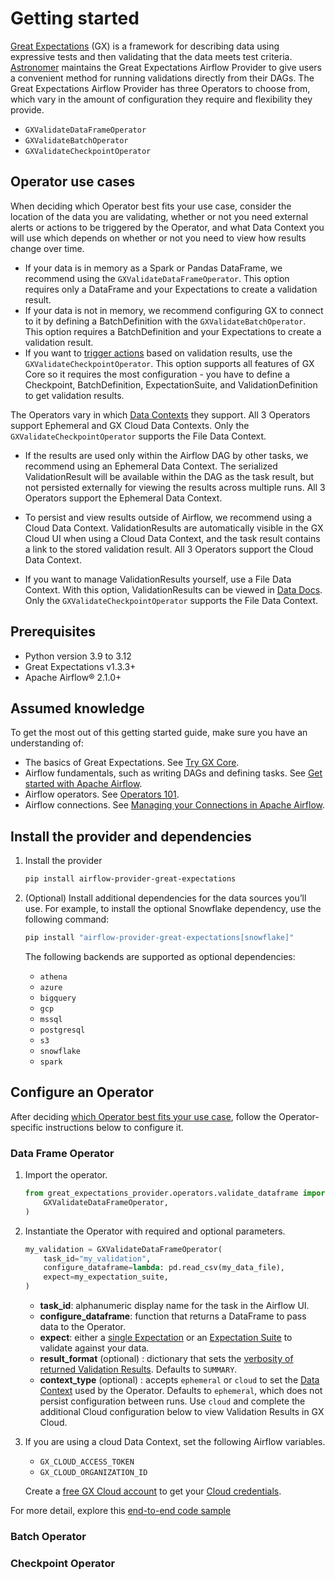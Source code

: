 # Getting started

[Great Expectations](https://greatexpectations.io/) (GX) is a framework for describing data using expressive tests and then validating that the data meets test criteria. [Astronomer](https://www.astronomer.io/) maintains the Great Expectations Airflow Provider to give users a convenient method for running validations directly from their DAGs. The Great Expectations Airflow Provider has three Operators to choose from, which vary in the amount of configuration they require and flexibility they provide.

- `GXValidateDataFrameOperator` 
- `GXValidateBatchOperator` 
- `GXValidateCheckpointOperator` 


## Operator use cases

When deciding which Operator best fits your use case, consider the location of the data you are validating, whether or not you need external alerts or actions to be triggered by the Operator, and what Data Context you will use which depends on whether or not you need to view how results change over time.

- If your data is in memory as a Spark or Pandas DataFrame, we recommend using the `GXValidateDataFrameOperator`. This option requires only a DataFrame and your Expectations to create a validation result.
- If your data is not in memory, we recommend configuring GX to connect to it by defining a BatchDefinition with the `GXValidateBatchOperator`. This option requires a BatchDefinition and your Expectations to create a validation result.
- If you want to [trigger actions](https://docs.greatexpectations.io/docs/core/trigger_actions_based_on_results/create_a_checkpoint_with_actions) based on validation results, use the `GXValidateCheckpointOperator`. This option supports all features of GX Core so it requires the most configuration - you have to define a  Checkpoint, BatchDefinition, ExpectationSuite, and ValidationDefinition to get validation results.

The Operators vary in which [Data Contexts](https://docs.greatexpectations.io/docs/core/set_up_a_gx_environment/create_a_data_context) they support. All 3 Operators support Ephemeral and GX Cloud Data Contexts. Only the `GXValidateCheckpointOperator` supports the File Data Context.

- If the results are used only within the Airflow DAG by other tasks, we recommend using an Ephemeral Data Context. The serialized ValidationResult will be available within the DAG as the task result, but not persisted externally for viewing the results across multiple runs. All 3 Operators support the Ephemeral Data Context.

- To persist and view results outside of Airflow, we recommend using a Cloud Data Context. ValidationResults are automatically visible in the GX Cloud UI when using a Cloud Data Context, and the task result contains a link to the stored validation result. All 3 Operators support the Cloud Data Context.

- If you want to manage ValidationResults yourself, use a File Data Context. With this option, ValidationResults can be viewed in [Data Docs](https://docs.greatexpectations.io/docs/core/configure_project_settings/configure_data_docs/). Only the `GXValidateCheckpointOperator` supports the File Data Context.

## Prerequisites

- Python version 3.9 to 3.12
- Great Expectations v1.3.3+
- Apache Airflow® 2.1.0+

## Assumed knowledge

To get the most out of this getting started guide, make sure you have an understanding of:

- The basics of Great Expectations. See [Try GX Core](https://docs.greatexpectations.io/docs/core/introduction/try_gx/).
- Airflow fundamentals, such as writing DAGs and defining tasks. See [Get started with Apache Airflow](https://www.astronomer.io/docs/learn/get-started-with-airflow/).
- Airflow operators. See [Operators 101](https://www.astronomer.io/docs/learn/what-is-an-operator/).
- Airflow connections. See [Managing your Connections in Apache Airflow](https://www.astronomer.io/docs/learn/connections/).

## Install the provider and dependencies

1. Install the provider

   ```bash
   pip install airflow-provider-great-expectations 
   ```
2. (Optional) Install additional dependencies for the data sources you’ll use. For example, to install the optional Snowflake dependency, use the following command:

   ```bash
   pip install "airflow-provider-great-expectations[snowflake]"
   ```
   The following backends are supported as optional dependencies:
      - `athena`
      - `azure`
      - `bigquery`
      - `gcp`
      - `mssql`
      - `postgresql`
      - `s3`
      - `snowflake`
      - `spark`

## Configure an Operator

After deciding [which Operator best fits your use case](#operator-use-cases), follow the Operator-specific instructions below to configure it.

### Data Frame Operator

1. Import the operator.

    ```python
    from great_expectations_provider.operators.validate_dataframe import (
        GXValidateDataFrameOperator,
    )
    ```

2. Instantiate the Operator with required and optional parameters.

    ```python
    my_validation = GXValidateDataFrameOperator(
        task_id="my_validation",
        configure_dataframe=lambda: pd.read_csv(my_data_file),
        expect=my_expectation_suite,
    )
    ```

    - **task_id**: alphanumeric display name for the task in the Airflow UI.
    - **configure_dataframe**: function that returns a DataFrame to pass data to the Operator.
    - **expect**: either a [single Expectation](https://docs.greatexpectations.io/docs/core/define_expectations/create_an_expectation) or an [Expectation Suite](https://docs.greatexpectations.io/docs/core/define_expectations/organize_expectation_suites) to validate against your data. 
    - **result_format** (optional) : dictionary that sets the [verbosity of returned Validation Results](https://docs.greatexpectations.io/docs/core/trigger_actions_based_on_results/choose_a_result_format/). Defaults to `SUMMARY`.
    - **context_type** (optional) : accepts `ephemeral` or `cloud` to set the [Data Context](https://docs.greatexpectations.io/docs/core/set_up_a_gx_environment/create_a_data_context) used by the Operator. Defaults to `ephemeral`, which does not persist configuration between runs. Use `cloud` and complete the additional Cloud configuration below to view Validation Results in GX Cloud.
    
3. If you are using a cloud Data Context, set the following Airflow variables.

    - `GX_CLOUD_ACCESS_TOKEN`
    - `GX_CLOUD_ORGANIZATION_ID`

    Create a [free GX Cloud account](https://app.greatexpectations.io/) to get your [Cloud credentials](https://docs.greatexpectations.io/docs/cloud/connect/connect_python#get-your-user-access-token-and-organization-id).

    
For more detail, explore this [end-to-end code sample](https://github.com/joshua-stauffer/airflow-provider-great-expectations/blob/v1_gx_provider/great_expectations_provider/example_dags/example_great_expectations_dag.py#L134-L138)

### Batch Operator



### Checkpoint Operator

